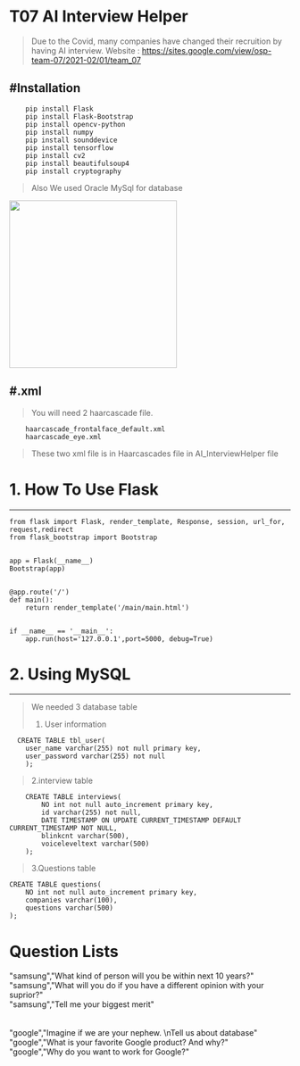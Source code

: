 # T07 AI Interview Helper

> Due to the Covid, many companies have changed their recruition by having AI interview.
> Website : https://sites.google.com/view/osp-team-07/2021-02/01/team_07

## #Installation

```
    pip install Flask
    pip install Flask-Bootstrap
    pip install opencv-python
    pip install numpy
    pip install sounddevice
    pip install tensorflow
    pip install cv2
    pip install beautifulsoup4
    pip install cryptography
```

> Also We used Oracle MySql for database

<img src="https://user-images.githubusercontent.com/93374409/144154665-89458a8b-9ff9-4299-9117-794a5d3d0d06.png" width="300" height="auto">

## #.xml

> You will need 2 haarcascade file.

```
    haarcascade_frontalface_default.xml
    haarcascade_eye.xml
```

> These two xml file is in Haarcascades file in AI_InterviewHelper file

# 1. How To Use Flask

---

```
from flask import Flask, render_template, Response, session, url_for, request,redirect
from flask_bootstrap import Bootstrap


app = Flask(__name__)
Bootstrap(app)


@app.route('/')
def main():
    return render_template('/main/main.html')


if __name__ == '__main__':
    app.run(host='127.0.0.1',port=5000, debug=True)
```

# 2. Using MySQL

---

> We needed 3 database table
>
> 1.  User information

```
  CREATE TABLE tbl_user(
    user_name varchar(255) not null primary key,
    user_password varchar(255) not null
    );
```

> 2.interview table

```
    CREATE TABLE interviews(
        NO int not null auto_increment primary key,
        id varchar(255) not null,
        DATE TIMESTAMP ON UPDATE CURRENT_TIMESTAMP DEFAULT CURRENT_TIMESTAMP NOT NULL,
        blinkcnt varchar(500),
        voiceleveltext varchar(500)
    );
```

> 3.Questions table

    CREATE TABLE questions(
        NO int not null auto_increment primary key,
        companies varchar(100),
        questions varchar(500)
    );

# Question Lists

"samsung","What kind of person will you be within next 10 years?" <br/>
"samsung","What will you do if you have a different opinion with your suprior?" <br/>
"samsung","Tell me your biggest merit"<br/>
<br/><br/>
"google","Imagine if we are your nephew. \nTell us about database" <br/>
"google","What is your favorite Google product? And why?" <br/>
"google","Why do you want to work for Google?"<br/>
